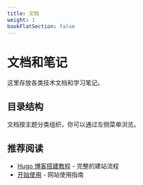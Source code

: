 ```yaml
---
title: 文档
weight: 1
bookFlatSection: false
---
```


# 文档和笔记

这里存放各类技术文档和学习笔记。

## 目录结构

文档按主题分类组织，你可以通过左侧菜单浏览。

## 推荐阅读

- [Hugo 博客搭建教程](/docs/hugo-blog-setup/) - 完整的建站流程
- [开始使用](/docs/getting-started/) - 网站使用指南

